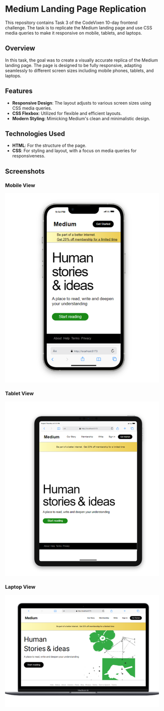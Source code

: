 # Medium Landing Page Replication

This repository contains Task 3 of the CodeVixen 10-day frontend challenge. The task is to replicate the Medium landing page and use CSS media queries to make it responsive on mobile, tablets, and laptops.

## Overview

In this task, the goal was to create a visually accurate replica of the Medium landing page. The page is designed to be fully responsive, adapting seamlessly to different screen sizes including mobile phones, tablets, and laptops.

## Features

- **Responsive Design**: The layout adjusts to various screen sizes using CSS media queries.
- **CSS Flexbox**: Utilized for flexible and efficient layouts.
- **Modern Styling**: Mimicking Medium's clean and minimalistic design.

## Technologies Used

- **HTML**: For the structure of the page.
- **CSS**: For styling and layout, with a focus on media queries for responsiveness.

## Screenshots

### Mobile View
![Mobile View](/public/1.png)

### Tablet View
![Tablet View](/public/2.png)

### Laptop View
![Laptop View](/public/3.png)
